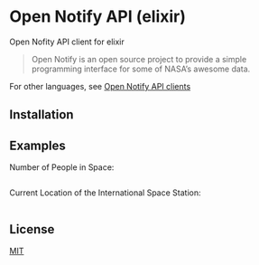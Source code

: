 # Open Notify API (elixir)

Open Nofity API client for elixir

> Open Notify is an open source project to provide a simple programming interface for some of NASA’s awesome data.

For other languages, see [Open Notify API clients](https://github.com/iArmanKarimi/Open-Notify-API-clients)

## Installation

## Examples

Number of People in Space:

```elixir

```

Current Location of the International Space Station:

```elixir

```

## License

[MIT](https://github.com/iArmanKarimi/Open-Notify-API-elixir/blob/main/LICENSE)
